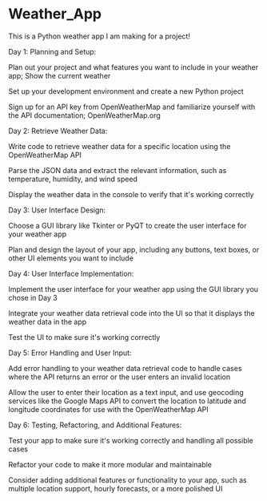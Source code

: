 # Weather_App

This is a Python weather app I am making for a project!


Day 1: Planning and Setup:

Plan out your project and what features you want to include in your weather app; Show the current weather

Set up your development environment and create a new Python project

Sign up for an API key from OpenWeatherMap and familiarize yourself with the API documentation; OpenWeatherMap.org

Day 2: Retrieve Weather Data:

Write code to retrieve weather data for a specific location using the OpenWeatherMap API

Parse the JSON data and extract the relevant information, such as temperature, humidity, and wind speed

Display the weather data in the console to verify that it's working correctly

Day 3: User Interface Design:

Choose a GUI library like Tkinter or PyQT to create the user interface for your weather app

Plan and design the layout of your app, including any buttons, text boxes, or other UI elements you want to include

Day 4: User Interface Implementation:

Implement the user interface for your weather app using the GUI library you chose in Day 3

Integrate your weather data retrieval code into the UI so that it displays the weather data in the app

Test the UI to make sure it's working correctly

Day 5: Error Handling and User Input:

Add error handling to your weather data retrieval code to handle cases where the API returns an error or the user enters an invalid location

Allow the user to enter their location as a text input, and use geocoding services like the Google Maps API to convert the location to latitude and longitude coordinates for use with the OpenWeatherMap API

Day 6: Testing, Refactoring, and Additional Features:

Test your app to make sure it's working correctly and handling all possible cases

Refactor your code to make it more modular and maintainable

Consider adding additional features or functionality to your app, such as multiple location support, hourly forecasts, or a more polished UI

